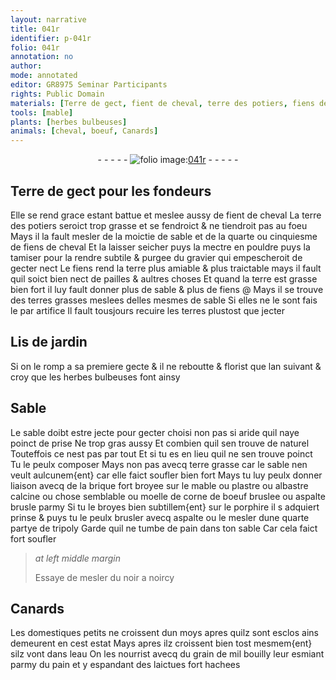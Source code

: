 ```yaml
---
layout: narrative
title: 041r
identifier: p-041r
folio: 041r
annotation: no
author:
mode: annotated
editor: GR8975 Seminar Participants
rights: Public Domain
materials: [Terre de gect, fient de cheval, terre des potiers, fiens de cheval, fiens, terre, pailles, terres, brique, mable, plastre, albastre calcine, moelle de corne de boeuf, aspalte, porphire, tripoly, pain, noir a noircy, grain de mil, laictues]
tools: [mable]
plants: [herbes bulbeuses]
animals: [cheval, boeuf, Canards]
---
```


<div class="folio" align="center">- - - - - <a href="http://gallica.bnf.fr/ark:/12148/btv1b10500001g/f87.image" target="_blank"><img src="https://cu-mkp.github.io/2017-workshop-edition/assets/photo-icon.png" alt="folio image: " style="display:inline-block; margin-bottom:-3px;"/>041r</a> - - - - - </div>    

## <span class="m">Terre de gect</span> pour les <span class="pro">fondeurs</span>

 
Elle se rend grace estant battue et meslee aussy de <span class="m">fient de <span class="al">cheval</span></span> La <span class="m">terre des <span class="pro">potiers</span></span> seroict trop grasse et se fendroict & ne tiendroit pas au foeu Mays il la fault mesler de la <span class="ms">moictie</span> de sable et de la <span class="ms">quarte</span> ou <span class="ms">cinquiesme</span> de <span class="m">fiens de <span class="al">cheval</span></span> Et la laisser seicher puys la mectre en pouldre puys la tamiser pour la rendre subtile & purgee du gravier qui empescheroit de gecter nect Le <span class="m">fiens</span> rend la <span class="m">terre</span> plus amiable & plus traictable mays il fault quil soict bien nect de <span class="m">pailles</span> & aultres choses Et quand la <span class="m">terre</span> est grasse bien fort il luy fault donner plus de sable & plus de <span class="m">fiens</span> @ Mays il se trouve des <span class="m">terres</span> grasses meslees delles mesmes de sable Si elles ne le sont fais le par artifice Il fault tousjours recuire les <span class="m">terres</span> plustost que jecter
   

## Lis de jardin

 
Si on le romp a sa premiere gecte & il ne reboutte & florist que l<span class="tmp">an suivant</span> & croy que les <span class="pa">herbes bulbeuses</span> font ainsy
   

## Sable

 
Le sable doibt estre jecte pour gecter choisi non pas si aride quil naye poinct de prise Ne trop gras aussy Et combien quil sen trouve de naturel Touteffois ce nest pas par tout Et si tu es en lieu quil ne sen trouve poinct Tu le peulx composer Mays non pas avecq <span class="m">terre</span> grasse car le sable nen veult aulcunem{ent} car elle faict soufler bien fort Mays tu luy peulx donner liaison avecq de la <span class="m">brique</span> fort broyee sur le <span class="tl"><span class="m">mable</span></span> ou <span class="m">plastre</span> ou <span class="m">albastre calcine</span> ou chose semblable ou <span class="m">moelle de corne de <span class="al">boeuf</span></span> bruslee ou <span class="m">aspalte</span> brusle parmy Si tu le broyes bien subtillem{ent} sur le <span class="m">porphire</span> il s adquiert prinse & puys tu le peulx brusler avecq <span class="m">aspalte</span> ou le mesler dune <span class="ms">quarte partye</span> de <span class="m">tripoly</span> Garde quil ne tumbe de <span class="m">pain</span> dans ton sable Car cela faict fort soufler
 
> *at left middle margin*
> 
>   Essaye de mesler du <span class="m">noir a noircy</span>
   

## <span class="al">Canards</span>

 
Les domestiques petits ne croissent dun moys apres quilz sont esclos ains demeurent en cest estat Mays apres ilz croissent bien tost mesmem{ent} silz vont dans leau On les nourrist avecq du <span class="m">grain de mil</span> bouilly leur esmiant parmy du <span class="m">pain</span> et y espandant des <span class="m">laictues</span> fort hachees
